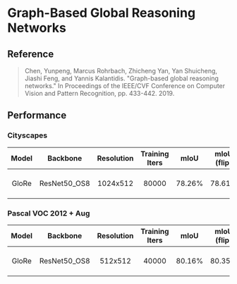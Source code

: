 # Graph-Based Global Reasoning Networks

## Reference

> Chen, Yunpeng, Marcus Rohrbach, Zhicheng Yan, Yan Shuicheng, Jiashi Feng, and Yannis Kalantidis. "Graph-based global reasoning networks." In Proceedings of the IEEE/CVF Conference on Computer Vision and Pattern Recognition, pp. 433-442. 2019.


## Performance

### Cityscapes

| Model | Backbone | Resolution | Training Iters | mIoU | mIoU (flip) | mIoU (ms+flip) | Links |
|:-:|:-:|:-:|:-:|:-:|:-:|:-:|:-:|
|GloRe|ResNet50_OS8|1024x512|80000|78.26%|78.61%|78.72%|[model](https://bj.bcebos.com/paddleseg/dygraph/cityscapes/glore_resnet50_os8_cityscapes_1024x512_80k/model.pdparams) \| [log](https://bj.bcebos.com/paddleseg/dygraph/cityscapes/glore_resnet50_os8_cityscapes_1024x512_80k/train.log) \| [vdl](https://paddlepaddle.org.cn/paddle/visualdl/service/app?id=de754e39ac9de4d2e951915c2334d6ec) |


### Pascal VOC 2012 + Aug

| Model | Backbone | Resolution | Training Iters | mIoU | mIoU (flip) | mIoU (ms+flip) | Links |
|:-:|:-:|:-:|:-:|:-:|:-:|:-:|:-:|
|GloRe|ResNet50_OS8|512x512|40000|80.16%|80.35%|80.40%|[model](https://bj.bcebos.com/paddleseg/dygraph/pascal_voc12/glore_resnet50_os8_voc12aug_512x512_40k/model.pdparams) \| [log](https://bj.bcebos.com/paddleseg/dygraph/pascal_voc12/glore_resnet50_os8_voc12aug_512x512_40k/train.log) \| [vdl](https://paddlepaddle.org.cn/paddle/visualdl/service/app?id=e40c1dd8d4fcbf2dcda01242dec9d9b5) |
